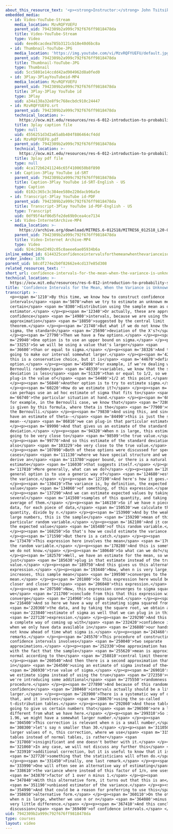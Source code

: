 ```yaml
---
about_this_resource_text: '<p><strong>Instructor:</strong> John Tsitsiklis</p>'
embedded_media:
  - id: Video-YouTube-Stream
    media_location: MzvRQFYUEFU
    parent_uid: 7942309b2a999c792f676ff9818478da
    title: Video-YouTube-Stream
    type: Video
    uid: 4eed6cacdea785b3121cb18e40d6bc8a
  - id: Thumbnail-YouTube-JPG
    media_location: 'https://img.youtube.com/vi/MzvRQFYUEFU/default.jpg'
    parent_uid: 7942309b2a999c792f676ff9818478da
    title: Thumbnail-YouTube-JPG
    type: Thumbnail
    uid: 5cc5801e14ccdd42ad904962d8a0fed0
  - id: 3Play-3PlayYouTubeid-MP4
    media_location: MzvRQFYUEFU
    parent_uid: 7942309b2a999c792f676ff9818478da
    title: 3Play-3Play YouTube id
    type: 3Play
    uid: a34a138a32e8f9c768ecbdc910c24447
  - id: MzvRQFYUEFU.srt
    parent_uid: 7942309b2a999c792f676ff9818478da
    technical_location: >-
      https://ocw.mit.edu/resources/res-6-012-introduction-to-probability-spring-2018/part-ii-inference-limit-theorems/confidence-intervals-for-the-mean-when-the-variance-is-unknown/MzvRQFYUEFU.srt
    title: 3play caption file
    type: null
    uid: 4556251d3d2a65a8b404f886464cf4dd
  - id: MzvRQFYUEFU.pdf
    parent_uid: 7942309b2a999c792f676ff9818478da
    technical_location: >-
      https://ocw.mit.edu/resources/res-6-012-introduction-to-probability-spring-2018/part-ii-inference-limit-theorems/confidence-intervals-for-the-mean-when-the-variance-is-unknown/MzvRQFYUEFU.pdf
    title: 3play pdf file
    type: null
    uid: 4ca172b62411246c65f4100650b8f890
  - id: Caption-3Play YouTube id-SRT
    parent_uid: 7942309b2a999c792f676ff9818478da
    title: Caption-3Play YouTube id-SRT-English - US
    type: Caption
    uid: 0102c365c3c384ee580e220dacb96a5e
  - id: Transcript-3Play YouTube id-PDF
    parent_uid: 7942309b2a999c792f676ff9818478da
    title: Transcript-3Play YouTube id-PDF-English - US
    type: Transcript
    uid: 0df95f4af06d5fe2de69b9cea4ce7134
  - id: Video-InternetArchive-MP4
    media_location: >-
      https://archive.org/download/MITRES.6-012S18/MITRES6_012S18_L20-07_300k.mp4
    parent_uid: 7942309b2a999c792f676ff9818478da
    title: Video-Internet Archive-MP4
    type: Video
    uid: 924c20ed2492c05c0aeee6ae05934b6a
inline_embed_id: 6144325confidenceintervalsforthemeanwhenthevarianceisunknown98164398
order_index: 1876
parent_uid: b8cdf274e2b0f82662e4cd137e85d308
related_resources_text: ''
short_url: confidence-intervals-for-the-mean-when-the-variance-is-unknown
technical_location: >-
  https://ocw.mit.edu/resources/res-6-012-introduction-to-probability-spring-2018/part-ii-inference-limit-theorems/confidence-intervals-for-the-mean-when-the-variance-is-unknown
title: 'Confidence Intervals for the Mean, When the Variance is Unknown'
transcript: >-
  <p><span m='1210'>By this time, we know how to construct confidence
  intervals</span> <span m='5070'>when we try to estimate an unknown mean of a
  certain</span> <span m='8380'>distribution using the sample mean as our
  estimator.</span> </p><p><span m='12340'>Or actually, these are approximate
  confidence</span> <span m='14980'>intervals, because we are using the
  approximation</span> <span m='18850'>suggested by the central limit
  theorem.</span> </p><p><span m='21740'>But what if we do not know the value of
  sigma, the standard</span> <span m='25690'>deviation of the X's?</span>
  </p><p><span m='27790'>Then we have a few options.</span> </p><p><span
  m='29940'>One option is to use an upper bound on sigma.</span> </p><p><span
  m='33253'>So we will be using a value that's larger</span> <span
  m='36600'>than or equal to sigma.</span> </p><p><span m='38326'>And this is
  going to make our interval somewhat larger.</span> </p><p><span m='42180'>So
  this is a conservative choice, but it is</span> <span m='44670'>definitely an
  option.</span> </p><p><span m='45890'>For example, if we're dealing with
  Bernoulli random</span> <span m='48330'>variables, we know that the standard
  deviation is less</span> <span m='51320'>than or equal to 1/2, so we can just
  plug-in the value of</span> <span m='54480'>1/2 at this point.</span>
  </p><p><span m='56840'>Another option is to try to estimate sigma.</span>
  </p><p><span m='60220'>How do we estimate it?</span> </p><p><span m='62230'>We
  can perhaps use an ad hoc estimate of sigma that fits to</span> <span
  m='66740'>the particular situation at hand.</span> </p><p><span m='68980'>So
  for example, in the Bernoulli case, we know that</span> <span m='72800'>sigma
  is given by this formula, where theta is the</span> <span m='77900'>mean of
  the Bernoulli.</span> </p><p><span m='79830'>And using this, and since we do
  have an estimate of theta--</span> <span m='84490'>this is just the sample
  mean--</span> <span m='86810'>we can plug-in that particular estimate.</span>
  </p><p><span m='89990'>And that gives us an estimate of the standard
  deviation.</span> </p><p><span m='94320'>When n is large, this estimate is
  going to be very close to</span> <span m='98509'>the true value.</span>
  </p><p><span m='99770'>And so this estimate of the standard deviation will
  also</span> <span m='103229'>be very close to the true value.</span>
  </p><p><span m='107090'>Both of these options were discussed for special
  cases</span> <span m='111130'>where we have special structure and we can
  derive an</span> <span m='113780'>upper bound, or there is a natural
  estimate</span> <span m='116030'>that suggests itself.</span> </p><p><span
  m='117810'>More generally, what can we do?</span> </p><p><span m='120550'>One
  general option is to use a generic way of</span> <span m='124680'>estimating
  the variance.</span> </p><p><span m='127190'>And here's how it goes.</span>
  </p><p><span m='130419'>The variance is, by definition, the expected
  value</span> <span m='134060'>of something, of this expression.</span>
  </p><p><span m='137290'>And we can estimate expected values by taking
  several</span> <span m='141500'>samples of this quantity, and taking the
  average of them.</span> </p><p><span m='146150'>So if we have n pieces of
  data, for each piece of data,</span> <span m='150530'>we calculate this
  quantity, divide by n.</span> </p><p><span m='153900'>And by the weak law of
  large numbers, this is the sample</span> <span m='159290'>mean of this
  particular random variable.</span> </p><p><span m='162100'>And it converges to
  the expected value</span> <span m='165480'>of this random variable.</span>
  </p><p><span m='168250'>So that's how we could estimate the variance.</span>
  </p><p><span m='171590'>But there is a catch.</span> </p><p><span
  m='173470'>This expression here involves the mean</span> <span m='176760'>of
  the random variable.</span> </p><p><span m='178280'>And this is something that
  we do not know.</span> </p><p><span m='180640'>So what can we do?</span>
  </p><p><span m='182570'>Well, we have an estimate for the mean, so we could
  just</span> <span m='185630'>plug in that estimate instead of the true
  value.</span> </p><p><span m='189750'>And this gives us this alternative
  expression.</span> </p><p><span m='193440'>Now, when n is very large, as n
  increases, this sample mean</span> <span m='199590'>converges to the true
  mean.</span> </p><p><span m='201800'>So this expression here would become
  closer and closer to</span> <span m='206040'>this expression.</span>
  </p><p><span m='207500'>Now, this expression converges to sigma squared, and
  we</span> <span m='211700'>conclude from this that this expression will also
  converge</span> <span m='214960'>to sigma squared.</span> </p><p><span
  m='216460'>And so here we have a way of estimating sigma squared from</span>
  <span m='220360'>the data, and by taking the square root, we obtain an</span>
  <span m='223840'>estimate of sigma as well that we can plug in in this</span>
  <span m='227120'>expression.</span> </p><p><span m='229290'>And this gives us
  a complete way of coming up with</span> <span m='232420'>confidence intervals
  when we only have data available in</span> <span m='236880'>our hands, but do
  not know ahead of time what sigma is.</span> </p><p><span m='243460'>Some
  remarks.</span> </p><p><span m='245570'>This procedure of constructing
  confidence intervals involves</span> <span m='250040'>two separate
  approximations.</span> </p><p><span m='252330'>One approximation has to do
  with the fact that the sample</span> <span m='255620'>mean is approximately
  normal according to the</span> <span m='258810'>central limit theorem.</span>
  </p><p><span m='260540'>And then there is a second approximation that comes in
  in</span> <span m='264500'>using an estimate of sigma instead of the</span>
  <span m='266930'>true value of sigma.</span> </p><p><span m='269010'>Now, when
  we estimate sigma instead of using the true</span> <span m='272350'>value,
  we're introducing some additional</span> <span m='275550'>randomness in this
  procedure.</span> </p><p><span m='277890'>And because of this randomness, the
  confidence</span> <span m='280460'>intervals actually should be a little
  larger.</span> </p><p><span m='283900'>There is a systematic way of doing
  that, and it involves</span> <span m='288670'>using the so-called
  t-distribution tables.</span> </p><p><span m='292860'>And those tables are
  going to give us certain numbers that</span> <span m='296500'>are a little
  different from what we have here.</span> </p><p><span m='299310'>So instead of
  1.96, we might have a somewhat larger number.</span> </p><p><span
  m='304500'>This correction is relevant when n is a small number,</span> <span
  m='308300'>let's say n smaller than 30.</span> </p><p><span m='311050'>But for
  larger values of n, this correction, where we use</span> <span m='315130'>t
  tables instead of normal tables, is rather</span> <span
  m='317860'>insignificant and one doesn't bother with it.</span> </p><p><span
  m='321060'>In any case, we will not discuss any further this</span> <span
  m='323910'>additional correction, but it is useful to know that it is</span>
  <span m='327720'>something that the statisticians will often do.</span>
  </p><p><span m='331450'>Finally, one last remark.</span> </p><p><span
  m='333990'>One will often see an alternative way of estimating</span> <span
  m='338610'>the variance where instead of this factor of 1/n, one uses a</span>
  <span m='343870'>factor of 1 over n minus 1.</span> </p><p><span
  m='347840'>With this alternative form, it turns out that this is an</span>
  <span m='351190'>unbiased estimator of the variance.</span> </p><p><span
  m='354990'>And that could be a reason for preferring to use this</span> <span
  m='358650'>alternative form.</span> </p><p><span m='360110'>On the other hand,
  when n is large, whether we use n or n</span> <span m='364080'>minus 1 makes
  very little difference.</span> </p><p><span m='367410'>And this concludes our
  discussion</span> <span m='369490'>of confidence intervals.</span> </p><p></p>
uid: 7942309b2a999c792f676ff9818478da
type: courses
layout: video
---
```

